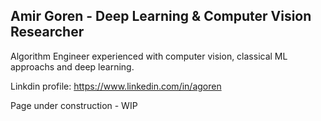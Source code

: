 ## Amir Goren - Deep Learning & Computer Vision Researcher
Algorithm Engineer experienced with computer vision, classical ML approachs and deep learning. 


Linkdin profile: https://www.linkedin.com/in/agoren


Page under construction - WIP
